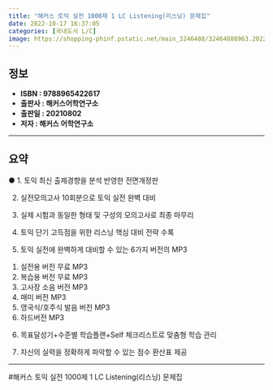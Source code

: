 ```yaml
---
title: "해커스 토익 실전 1000제 1 LC Listening(리스닝) 문제집"
date: 2022-10-17 16:37:05
categories: [국내도서 L/C]
image: https://shopping-phinf.pstatic.net/main_3246488/32464888963.20220527051028.jpg
---
```


## **정보**

- **ISBN : 9788965422617**
- **출판사 : 해커스어학연구소**
- **출판일 : 20210802**
- **저자 : 해커스 어학연구소**

------



## **요약**

● 1. 토익 최신 출제경향을 분석 반영한 전면개정판

2. 실전모의고사 10회분으로 토익 실전 완벽 대비

3. 실제 시험과 동일한 형태 및 구성의 모의고사로 최종 마무리 

4. 토익 단기 고득점을 위한 리스닝 핵심 대비 전략 수록　

5. 토익 실전에 완벽하게 대비할 수 있는 6가지 버전의 MP3
1) 실전용 버전 무료 MP3
2) 복습용 버전 무료 MP3
3) 고사장 소음 버전 MP3
4) 매미 버전 MP3
5) 영국식/호주식 발음 버전 MP3
6) 하드버전 MP3 

6. 목표달성기+수준별 학습플랜+Self 체크리스트로 맞춤형 학습 관리　

7. 자신의 실력을 정확하게 파악할 수 있는 점수 환산표 제공

------

#해커스 토익 실전 1000제 1 LC Listening(리스닝) 문제집


